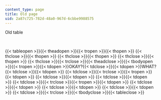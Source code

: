 ```yaml
---
content_type: page
title: Old page
uid: 2a87c725-782d-48a0-967d-6cbbe9988575
---
```

Old table

 

{{< tableopen >}}{{< theadopen >}}{{< tropen >}}{{< thopen >}} {{< thclose >}}{{< thopen >}} {{< thclose >}}{{< thopen >}} {{< thclose >}}{{< thopen >}} {{< thclose >}}{{< trclose >}}{{< theadclose >}}{{< tbodyopen >}}{{< tropen >}}{{< tdopen >}}OKAY?{{< tdclose >}}{{< tdopen >}}WHAT?{{< tdclose >}}{{< tdopen >}} {{< tdclose >}}{{< trclose >}}{{< tropen >}}{{< tdopen >}} {{< tdclose >}}{{< tdopen >}} {{< tdclose >}}{{< tdopen >}} {{< tdclose >}}{{< trclose >}}{{< tropen >}}{{< tdopen >}} {{< tdclose >}}{{< tdopen >}} {{< tdclose >}}{{< tdopen >}} {{< tdclose >}}{{< tdopen >}} {{< tdclose >}}{{< trclose >}}{{< tbodyclose >}}{{< tableclose >}}